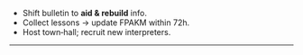 - Shift bulletin to **aid & rebuild** info.  
- Collect lessons → update FPAKM within 72h.  
- Host town‑hall; recruit new interpreters.  
---